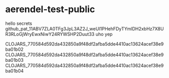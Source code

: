 # aerendel-test-public

hello secrets
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
uho
yep

CLOJARS_770584d592da432850a9f48df2afba5dde4410ac13624acef38e9ba01b02
CLOJARS_770584d592da432850a9f48df2afba5dde4410ac13624acef38e9ba01b03
CLOJARS_770584d592da432850a9f48df2afba5dde4410ac13624acef38e9ba01b04
